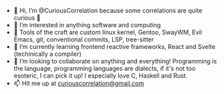 - 👋 Hi, I’m @CuriousCorrelation because some correlations are quite curious 🤔
- 👀 I’m interested in anything software and computing
- 🧰 Tools of the craft are custom linux kernel, Gentoo, SwayWM, Evil Emacs, git, conventional commits, LSP, tree-sitter 
- 🌱 I’m currently learning frontend reactive frameworks, React and Svelte (techinically a compiler)
- 💞️ I’m looking to collaborate on anything and everything! Programming is the language, programming languages are dialects, if it's not too esoteric, I can pick it up! I especially love C, Haskell and Rust.
- 📫 Hit me up at curiouscorrelation@gmail.com

<!---
CuriousCorrelation/CuriousCorrelation is a ✨ special ✨ repository because its `README.md` (this file) appears on your GitHub profile.
You can click the Preview link to take a look at your changes.
--->
